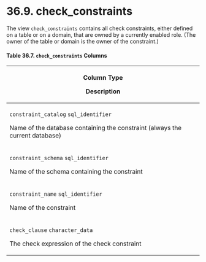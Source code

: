 # 36.9. check\_constraints

The view `check_constraints` contains all check constraints, either defined on a table or on a domain, that are owned by a currently enabled role. (The owner of the table or domain is the owner of the constraint.)

#### **Table 36.7. `check_constraints` Columns**

| <p>Column Type</p><p>Description</p>                                                                                                                  |
| ----------------------------------------------------------------------------------------------------------------------------------------------------- |
| <p><code>constraint_catalog</code> <code>sql_identifier</code></p><p>Name of the database containing the constraint (always the current database)</p> |
| <p><code>constraint_schema</code> <code>sql_identifier</code></p><p>Name of the schema containing the constraint</p>                                  |
| <p><code>constraint_name</code> <code>sql_identifier</code></p><p>Name of the constraint</p>                                                          |
| <p><code>check_clause</code> <code>character_data</code></p><p>The check expression of the check constraint</p>                                       |
